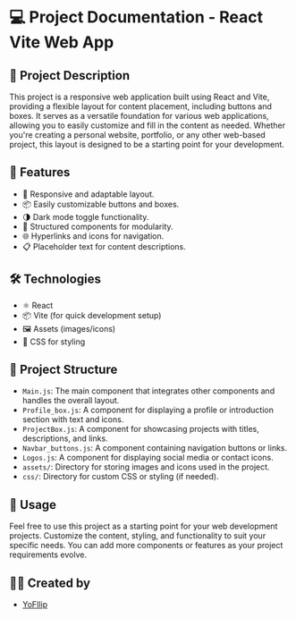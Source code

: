 # 💻 Project Documentation - React Vite Web App
## 📝 Project Description
This project is a responsive web application built using React and Vite, providing a flexible layout for content placement, including buttons and boxes. It serves as a versatile foundation for various web applications, allowing you to easily customize and fill in the content as needed. Whether you're creating a personal website, portfolio, or any other web-based project, this layout is designed to be a starting point for your development.

## 🌟 Features
- 🎨 Responsive and adaptable layout.
- 📦 Easily customizable buttons and boxes.
- 🌗 Dark mode toggle functionality.
- 📄 Structured components for modularity.
- 🌐 Hyperlinks and icons for navigation.
- 📋 Placeholder text for content descriptions.

## 🛠️ Technologies
- ⚛️ React
- 📦 Vite (for quick development setup)
- 🖼️ Assets (images/icons)
- 🌙 CSS for styling

## 📂 Project Structure
- `Main.js`: The main component that integrates other components and handles the overall layout.
- `Profile_box.js`: A component for displaying a profile or introduction section with text and icons.
- `ProjectBox.js`: A component for showcasing projects with titles, descriptions, and links.
- `Navbar_buttons.js`: A component containing navigation buttons or links.
- `Logos.js`: A component for displaying social media or contact icons.
- `assets/`: Directory for storing images and icons used in the project.
- `css/`: Directory for custom CSS or styling (if needed).

## 🚀 Usage
Feel free to use this project as a starting point for your web development projects. Customize the content, styling, and functionality to suit your specific needs. You can add more components or features as your project requirements evolve.

## 👨‍💻 Created by
- [YoFIlip](https://github.com/YoFilip)
